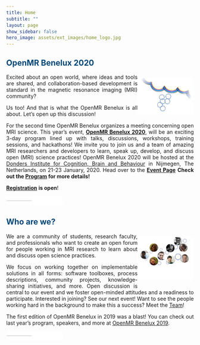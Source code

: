 ```yaml
---
title: Home
subtitle: ""
layout: page
show_sidebar: false
hero_image: assets/ext_images/home_logo.jpg
---
```


<style>
img {
  width: 30%;
  height: auto;
  display: inline-block;
}
</style>

<a name="top"></a>
## <span style="color:#004777"> OpenMR Benelux 2020 </span> 

<img style="float: right;" src="assets/ext_images/side-column-openmr2020.jpg" width="400" height="80" vspace="10px">

<p><div style="text-align: justify">Excited about an open world, where ideas and tools are shared, and collaboration-based development is standard in the magnetic resonance imaging (MRI) community?</div></p> 
<p><div style="text-align: justify">Us too! And that is what the OpenMR Benelux is all about. Let’s open up this discussion!</div></p>
<p><div style="text-align: justify">For the second time OpenMR Benelux organizes a meeting concerning open MRI science. This year’s event, <a href="./page-openmrb-2020"><b>OpenMR Benelux 2020</b></a>, will be an exciting 3-day program lined up with talks, discussions, workshops, training sessions, and hackathons! We invite you to join us and a team of amazing MRI researchers and developers to learn, speak up, develop, and discuss open (MRI) science practices! OpenMR Benelux 2020 will be hosted at the <a href="https://www.ru.nl/donders/">Donders Institute for Cognition, Brain and Behaviour</a> in Nijmegen, The Netherlands, on 21-23 January, 2020. Head over to the <a href="./page-openmrb-2020"><b>Event Page</b></a> <b>Check out the <a href="./page-program">Program</a> for more details!</b></div></p>
<p><div style="text-align: justify"><a href="./page-registration"><b>Registration</b></a> <b>is open</b>!</div></p>

<img src="assets/ext_images/post_separator.png" alt="text"> 

## <span style="color:#004777"> Who are we? </span>  

<img style="float: right;" src="assets/ext_images/side-column-team.jpg" width="390" height="80" vspace="10px">

<p><div style="text-align: justify">We are a community of students, research faculty, and professionals who want to create an open forum for people working in MRI research to learn about and discuss open science practices.</div></p> 
<p><div style="text-align: justify">We focus on working together on implementable solutions in all forms: software toolboxes, process descriptions, community projects, knowledge-sharing initiatives, and more. Open discussion is central to our event and we foster open-minded attitudes and a readiness to participate. Interested in joining? See our next event! Want to see the people working hard in the background to make this a success? Meet the <a href="./page-team">Team</a>!</div></p> 
<p><div style="text-align: justify">The first edition of OpenMR Benelux in 2019 was a blast! You can check out last year’s program, speakers, and more at <a href="https://openmrbenelux.github.io/openmrb2019/">OpenMR Benelux 2019</a>.</div></p> 

<img src="assets/ext_images/post_separator.png" alt="text">
<br>
<a href="../index#top"><i class="fas fa-arrow-alt-circle-up" style="position: relative; top: -3px; text-indent: 0px; vertical-align: middle; color:#004777;"></i></a>
